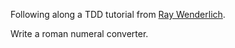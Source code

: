 Following along a TDD tutorial from [Ray Wenderlich](https://www.raywenderlich.com/5522-test-driven-development-tutorial-for-ios-getting-started).

Write a roman numeral converter.